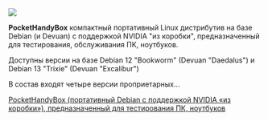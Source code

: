 <!--2025-08-09 14:23:05-->
<div class="yb">
  <div class="rss habr"><img src="https://habrastorage.org/getpro/habr/upload_files/32d/abb/ef6/32dabbef68cce84f857d199149505d20.png" /><p><strong>PocketHandyBox</strong> компактный портативный Linux дистрибутив на базе Debian (и Devuan) с поддержкой NVIDIA "из коробки", предназначенный для тестирования, обслуживания ПК, ноутбуков.</p><p>Доступны версии на базе Debian 12 "Bookworm" (Devuan "Daedalus") и Debian 13 "Trixie" (Devuan "Excalibur")</p><p>В состав входят четыре версии проприетарных... <p class="titl"><a href="https://habr.com/ru/news/935640/?utm_source=habrahabr&utm_medium=rss&utm_campaign=935640">PocketHandyBox (портативный Debian с поддержкой NVIDIA «из коробки»), предназначенный для тестирования ПК, ноутбуков</a></p></div>
</div>
